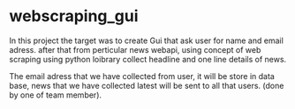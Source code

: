 # webscraping_gui

In this project the target was to create Gui that ask user for name and email adress.
after that from perticular news webapi, using concept of web scraping using python loibrary collect headline and one line details of news.

The email adress that we have collected from user, it will be store in data base, news that we have collected latest will be sent to all that users. (done by one of team member).
